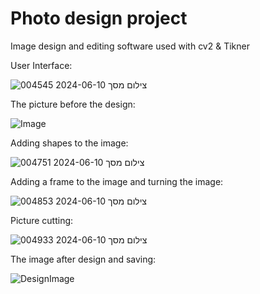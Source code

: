 # Photo design project
Image design and editing software used with cv2 & Tikner

User Interface:

![צילום מסך 2024-06-10 004545](https://github.com/Hagit2/Photo_design_project/assets/147550225/ff271fff-34a2-46b2-bb5b-1860ac6be65d)

The picture before the design:

![Image](https://github.com/Hagit2/Photo_design_project/assets/147550225/51bb2091-73bb-47f4-b234-bc5de664251e)



Adding shapes to the image:

![צילום מסך 2024-06-10 004751](https://github.com/Hagit2/Photo_design_project/assets/147550225/e6e15ae7-828a-41ba-b89c-c47178409196)



Adding a frame to the image and turning the image:

![צילום מסך 2024-06-10 004853](https://github.com/Hagit2/Photo_design_project/assets/147550225/92e174ec-5eb8-43cd-b7a4-bea08c4121db)



Picture cutting:

![צילום מסך 2024-06-10 004933](https://github.com/Hagit2/Photo_design_project/assets/147550225/c6f74d42-3536-44b4-ade1-4e3b447e4408)



The image after design and saving:

![DesignImage](https://github.com/Hagit2/Photo_design_project/assets/147550225/9a719c39-f74a-4105-b85b-329dcd8cec06)


